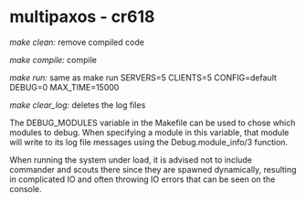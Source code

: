 # multipaxos - cr618

*make clean:* remove compiled code

*make compile:* compile

*make run:* same as make run SERVERS=5 CLIENTS=5 CONFIG=default DEBUG=0 MAX_TIME=15000

*make clear_log:* deletes the log files

The DEBUG_MODULES variable in the Makefile can be used to chose which modules to debug.
When specifying a module in this variable, that module will write to its log file
messages using the Debug.module_info/3 function.

When running the system under load, it is advised not to include commander and scouts
there since they are spawned dynamically, resulting in complicated IO and often
throwing IO errors that can be seen on the console.

